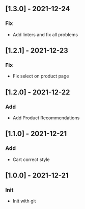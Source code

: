## [1.3.0] - 2021-12-24
### Fix
- Add linters and fix all problems

## [1.2.1] - 2021-12-23
### Fix
- Fix select on product page

## [1.2.0] - 2021-12-22
### Add
- Add  Product Recommendations 

## [1.1.0] - 2021-12-21
### Add
- Cart correct style

## [1.0.0] - 2021-12-21
### Init
- Init with git
